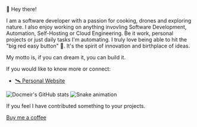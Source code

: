 👋 Hey there!

I am a software developer with a passion for cooking, drones and exploring nature.  I also enjoy working on anything invovling Software Development, Automation, Self-Hosting or Cloud Engineering. Be it work, personal projects or just daily tasks I'm automating. I truly love being able to hit the "big red easy button" 🔴.  It's the spirit of innovation and birthplace of ideas.


My motto is, if you can dream it, you can build it.

If you would like to know more or connect:
- [🛰 Personal Website](https://docmeir.github.io)

![Docmeir's GitHub stats](https://github-readme-stats.vercel.app/api?username=docmeir&show_icons=true&theme=radical)
![Snake animation](https://github.com/Docmeir/docmeir/blob/output/github-contribution-grid-snake.svg)
<!--
**Docmeir/docmeir** is a ✨ _special_ ✨ repository because its `README.md` (this file) appears on your GitHub profile.

Here are some ideas to get you started:

- 🔭 I’m currently working on ...
- 🌱 I’m currently learning ...
- 👯 I’m looking to collaborate on ...
- 🤔 I’m looking for help with ...
- 💬 Ask me about ...
- 📫 How to reach me: ...
- 😄 Pronouns: ...
- ⚡ Fun fact: ...
-->

If you feel I have contributed something to your projects.

[Buy me a coffee](https://buymeacoffee.com/docmeir)
